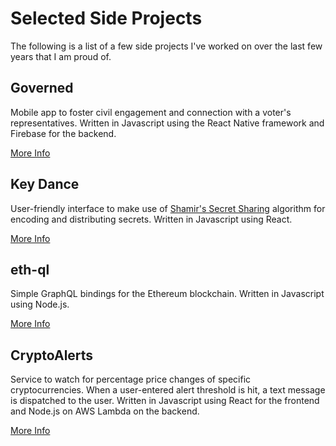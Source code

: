 # Selected Side Projects
The following is a list of a few side projects I've worked on over the last few years that I am proud of.

## Governed
Mobile app to foster civil engagement and connection with a voter's representatives. Written in Javascript using the React Native framework and Firebase for the backend.

[More Info](https://github.com/poffdeluxe/www/blob/master/portfolio/governed.md)

## Key Dance
User-friendly interface to make use of [Shamir's Secret Sharing](https://en.wikipedia.org/wiki/Shamir%27s_Secret_Sharing) algorithm for encoding and distributing secrets. Written in Javascript using React.

[More Info](https://github.com/poffdeluxe/www/blob/master/portfolio/key-dance.md)

## eth-ql
Simple GraphQL bindings for the Ethereum blockchain. Written in Javascript using Node.js.

[More Info](https://github.com/poffdeluxe/www/blob/master/portfolio/eth-ql.md)

## CryptoAlerts
Service to watch for percentage price changes of specific cryptocurrencies. When a user-entered alert threshold is hit, a text message is dispatched to the user. Written in Javascript using React for the frontend and Node.js on AWS Lambda on the backend.

[More Info](https://github.com/poffdeluxe/www/blob/master/portfolio/cryptoalerts.md)
